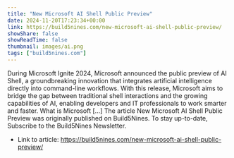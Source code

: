 ```yaml
---
title: "New Microsoft AI Shell Public Preview"
date: 2024-11-20T17:23:34+00:00
link: https://build5nines.com/new-microsoft-ai-shell-public-preview/
showShare: false
showReadTime: false
thumbnail: images/ai.png
tags: ["build5nines.com"]
---
```

During Microsoft Ignite 2024, Microsoft announced the public preview of AI Shell, a groundbreaking innovation that integrates artificial intelligence directly into command-line workflows. With this release, Microsoft aims to bridge the gap between traditional shell interactions and the growing capabilities of AI, enabling developers and IT professionals to work smarter and faster. What is Microsoft […]
The article New Microsoft AI Shell Public Preview was originally published on Build5Nines. To stay up-to-date, Subscribe to the Build5Nines Newsletter.

- Link to article: https://build5nines.com/new-microsoft-ai-shell-public-preview/